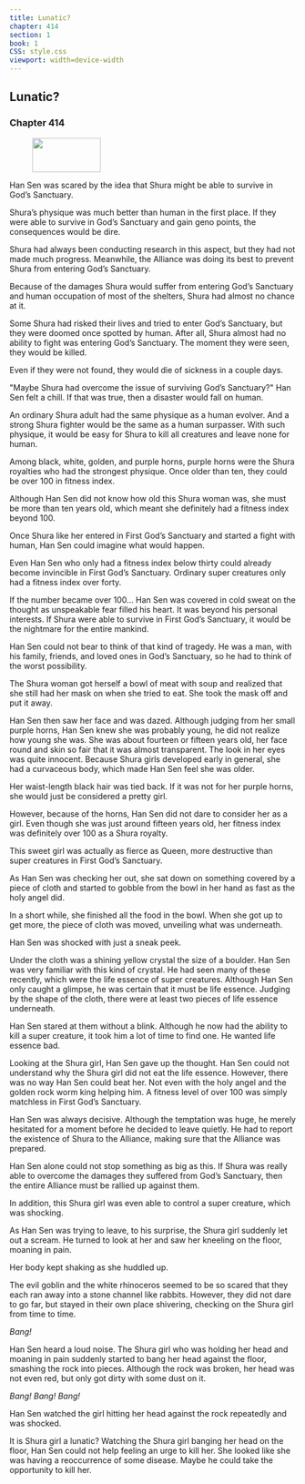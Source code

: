 ```yaml
---
title: Lunatic?
chapter: 414
section: 1
book: 1
CSS: style.css
viewport: width=device-width
---
```


## Lunatic?

### Chapter 414

<figure>
	<img src="../Images/gem.gif" alt="" id="gem" width="120" height="60" />
</figure>

Han Sen was scared by the idea that Shura might be able to survive in God’s Sanctuary.

Shura’s physique was much better than human in the first place. If they were able to survive in God’s Sanctuary and gain geno points, the consequences would be dire.

Shura had always been conducting research in this aspect, but they had not made much progress. Meanwhile, the Alliance was doing its best to prevent Shura from entering God’s Sanctuary.

Because of the damages Shura would suffer from entering God’s Sanctuary and human occupation of most of the shelters, Shura had almost no chance at it.

Some Shura had risked their lives and tried to enter God’s Sanctuary, but they were doomed once spotted by human. After all, Shura almost had no ability to fight was entering God’s Sanctuary. The moment they were seen, they would be killed.

Even if they were not found, they would die of sickness in a couple days.

"Maybe Shura had overcome the issue of surviving God’s Sanctuary?" Han Sen felt a chill. If that was true, then a disaster would fall on human.

An ordinary Shura adult had the same physique as a human evolver. And a strong Shura fighter would be the same as a human surpasser. With such physique, it would be easy for Shura to kill all creatures and leave none for human.

Among black, white, golden, and purple horns, purple horns were the Shura royalties who had the strongest physique. Once older than ten, they could be over 100 in fitness index.

Although Han Sen did not know how old this Shura woman was, she must be more than ten years old, which meant she definitely had a fitness index beyond 100.

Once Shura like her entered in First God’s Sanctuary and started a fight with human, Han Sen could imagine what would happen.

Even Han Sen who only had a fitness index below thirty could already become invincible in First God’s Sanctuary. Ordinary super creatures only had a fitness index over forty.

If the number became over 100… Han Sen was covered in cold sweat on the thought as unspeakable fear filled his heart. It was beyond his personal interests. If Shura were able to survive in First God’s Sanctuary, it would be the nightmare for the entire mankind.

Han Sen could not bear to think of that kind of tragedy. He was a man, with his family, friends, and loved ones in God’s Sanctuary, so he had to think of the worst possibility.

The Shura woman got herself a bowl of meat with soup and realized that she still had her mask on when she tried to eat. She took the mask off and put it away.

Han Sen then saw her face and was dazed. Although judging from her small purple horns, Han Sen knew she was probably young, he did not realize how young she was. She was about fourteen or fifteen years old, her face round and skin so fair that it was almost transparent. The look in her eyes was quite innocent. Because Shura girls developed early in general, she had a curvaceous body, which made Han Sen feel she was older.

Her waist-length black hair was tied back. If it was not for her purple horns, she would just be considered a pretty girl.

However, because of the horns, Han Sen did not dare to consider her as a girl. Even though she was just around fifteen years old, her fitness index was definitely over 100 as a Shura royalty.

This sweet girl was actually as fierce as Queen, more destructive than super creatures in First God’s Sanctuary.

As Han Sen was checking her out, she sat down on something covered by a piece of cloth and started to gobble from the bowl in her hand as fast as the holy angel did.

In a short while, she finished all the food in the bowl. When she got up to get more, the piece of cloth was moved, unveiling what was underneath.

Han Sen was shocked with just a sneak peek.

Under the cloth was a shining yellow crystal the size of a boulder. Han Sen was very familiar with this kind of crystal. He had seen many of these recently, which were the life essence of super creatures. Although Han Sen only caught a glimpse, he was certain that it must be life essence. Judging by the shape of the cloth, there were at least two pieces of life essence underneath.

Han Sen stared at them without a blink. Although he now had the ability to kill a super creature, it took him a lot of time to find one. He wanted life essence bad.

Looking at the Shura girl, Han Sen gave up the thought. Han Sen could not understand why the Shura girl did not eat the life essence. However, there was no way Han Sen could beat her. Not even with the holy angel and the golden rock worm king helping him. A fitness level of over 100 was simply matchless in First God’s Sanctuary.

Han Sen was always decisive. Although the temptation was huge, he merely hesitated for a moment before he decided to leave quietly. He had to report the existence of Shura to the Alliance, making sure that the Alliance was prepared.

Han Sen alone could not stop something as big as this. If Shura was really able to overcome the damages they suffered from God’s Sanctuary, then the entire Alliance must be rallied up against them.

In addition, this Shura girl was even able to control a super creature, which was shocking.

As Han Sen was trying to leave, to his surprise, the Shura girl suddenly let out a scream. He turned to look at her and saw her kneeling on the floor, moaning in pain.

Her body kept shaking as she huddled up.

The evil goblin and the white rhinoceros seemed to be so scared that they each ran away into a stone channel like rabbits. However, they did not dare to go far, but stayed in their own place shivering, checking on the Shura girl from time to time.

*Bang!*

Han Sen heard a loud noise. The Shura girl who was holding her head and moaning in pain suddenly started to bang her head against the floor, smashing the rock into pieces. Although the rock was broken, her head was not even red, but only got dirty with some dust on it.

*Bang! Bang! Bang!*

Han Sen watched the girl hitting her head against the rock repeatedly and was shocked.

It is Shura girl a lunatic? Watching the Shura girl banging her head on the floor, Han Sen could not help feeling an urge to kill her. She looked like she was having a reoccurrence of some disease. Maybe he could take the opportunity to kill her.